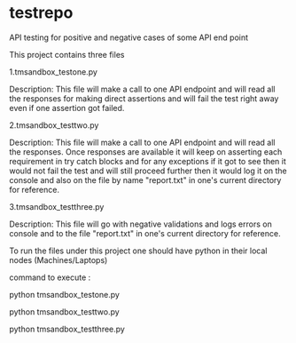 # testrepo
API testing for positive and negative cases of some API end point

This project contains three files

1.tmsandbox_testone.py

Description:
This file will make a call to one API endpoint and will read all the responses for making direct assertions and will fail the test right away even if one assertion got failed.

2.tmsandbox_testtwo.py

Description:
This file will make a call to one API endpoint and will read all the responses.
Once responses are available it will keep on asserting each requirement in try catch blocks and for any exceptions if it got to see then it would not fail the test and will still proceed further then it would log it on the console and also on the file by name "report.txt" in one's current directory for reference.

3.tmsandbox_testthree.py

Description:
This file will go with negative validations and logs errors on console and to the file "report.txt" in one's current directory for reference.



To run the files under this project one should have python in their local nodes (Machines/Laptops)

command to execute :

python tmsandbox_testone.py

python tmsandbox_testtwo.py

python tmsandbox_testthree.py

